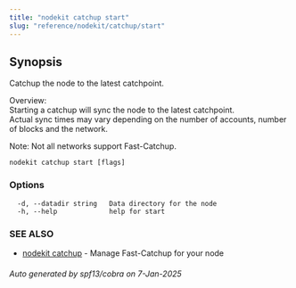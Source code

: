 ```yaml
---
title: "nodekit catchup start"
slug: "reference/nodekit/catchup/start"
---
```

## Synopsis                                          
                                                                                                 
                                                                                                 
Catchup the node to the latest catchpoint.                                                       
                                                                                                 
Overview:                                                                                        
Starting a catchup will sync the node to the latest catchpoint.                                  
Actual sync times may vary depending on the number of accounts, number of blocks and the network.
                                                                                                 
Note: Not all networks support Fast-Catchup.                                                     

```
nodekit catchup start [flags]
```

### Options

```
  -d, --datadir string   Data directory for the node
  -h, --help             help for start
```

### SEE ALSO

* [nodekit catchup](/reference/nodekit/catchup)	 - Manage Fast-Catchup for your node

###### Auto generated by spf13/cobra on 7-Jan-2025
